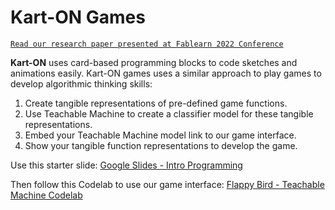 # Kart-ON Games

[```Read our research paper presented at Fablearn 2022 Conference```](./fablearn_paper.pdf)

**Kart-ON** uses card-based programming blocks to code sketches and animations easily. Kart-ON games uses a similar 
approach to play games to develop algorithmic thinking skills:

1. Create tangible representations of pre-defined game functions.
2. Use Teachable Machine to create a classifier model for these tangible representations.
3. Embed your Teachable Machine model link to our game interface.
4. Show your tangible function representations to develop the game.


Use this starter slide: [Google Slides - Intro Programming](https://docs.google.com/presentation/d/e/2PACX-1vRJZMeVgRwhr5o0sq701NDOYR0IAgvkiZA1G3OtxemZ9sBFiog-NV3pHtKMDX6uldWccowsghHRu2Lf/pub?start=false&loop=false&delayms=3000)

Then follow this Codelab to use our game interface: [Flappy Bird - Teachable Machine Codelab](https://asabuncuoglu13.github.io/karton-games/tm/codelab/en/index.html#0)




